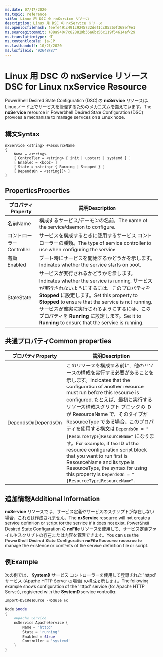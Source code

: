 ```yaml
---
ms.date: 07/17/2020
ms.topic: reference
title: Linux 用 DSC の nxService リソース
description: Linux 用 DSC の nxService リソース
ms.openlocfilehash: 4eefe491c491c9245732def1cc85260f368ef9e1
ms.sourcegitcommit: 488a940c7c828820b36a6ba56c119f64614afc29
ms.translationtype: HT
ms.contentlocale: ja-JP
ms.lasthandoff: 10/27/2020
ms.locfileid: "92648787"
---
```

# <a name="dsc-for-linux-nxservice-resource"></a><span data-ttu-id="de221-103">Linux 用 DSC の nxService リソース</span><span class="sxs-lookup"><span data-stu-id="de221-103">DSC for Linux nxService Resource</span></span>

<span data-ttu-id="de221-104">PowerShell Desired State Configuration (DSC) の **nxService** リソースは、Linux ノード上でサービスを管理するためのメカニズムを備えています。</span><span class="sxs-lookup"><span data-stu-id="de221-104">The **nxService** resource in PowerShell Desired State Configuration (DSC) provides a mechanism to manage services on a Linux node.</span></span>

## <a name="syntax"></a><span data-ttu-id="de221-105">構文</span><span class="sxs-lookup"><span data-stu-id="de221-105">Syntax</span></span>

```Syntax
nxService <string> #ResourceName
{
    Name = <string>
    [ Controller = <string> { init | upstart | systemd } ]
    [ Enabled = <bool> ]
    [ State = <string> { Running | Stopped } ]
    [ DependsOn = <string[]> ]
}
```

## <a name="properties"></a><span data-ttu-id="de221-106">Properties</span><span class="sxs-lookup"><span data-stu-id="de221-106">Properties</span></span>

|<span data-ttu-id="de221-107">プロパティ</span><span class="sxs-lookup"><span data-stu-id="de221-107">Property</span></span> |<span data-ttu-id="de221-108">説明</span><span class="sxs-lookup"><span data-stu-id="de221-108">Description</span></span> |
|---|---|
|<span data-ttu-id="de221-109">名前</span><span class="sxs-lookup"><span data-stu-id="de221-109">Name</span></span> |<span data-ttu-id="de221-110">構成するサービス/デーモンの名前。</span><span class="sxs-lookup"><span data-stu-id="de221-110">The name of the service/daemon to configure.</span></span> |
|<span data-ttu-id="de221-111">コントローラー</span><span class="sxs-lookup"><span data-stu-id="de221-111">Controller</span></span> |<span data-ttu-id="de221-112">サービスを構成するときに使用するサービス コントローラーの種類。</span><span class="sxs-lookup"><span data-stu-id="de221-112">The type of service controller to use when configuring the service.</span></span> |
|<span data-ttu-id="de221-113">有効</span><span class="sxs-lookup"><span data-stu-id="de221-113">Enabled</span></span> |<span data-ttu-id="de221-114">ブート時にサービスを開始するかどうかを示します。</span><span class="sxs-lookup"><span data-stu-id="de221-114">Indicates whether the service starts on boot.</span></span> |
|<span data-ttu-id="de221-115">State</span><span class="sxs-lookup"><span data-stu-id="de221-115">State</span></span> |<span data-ttu-id="de221-116">サービスが実行されるかどうかを示します。</span><span class="sxs-lookup"><span data-stu-id="de221-116">Indicates whether the service is running.</span></span> <span data-ttu-id="de221-117">サービスが実行されないようにするには、このプロパティを **Stopped** に設定します。</span><span class="sxs-lookup"><span data-stu-id="de221-117">Set this property to **Stopped** to ensure that the service is not running.</span></span> <span data-ttu-id="de221-118">サービスが確実に実行されるようにするには、このプロパティを **Running** に設定します。</span><span class="sxs-lookup"><span data-stu-id="de221-118">Set it to **Running** to ensure that the service is running.</span></span> |

## <a name="common-properties"></a><span data-ttu-id="de221-119">共通プロパティ</span><span class="sxs-lookup"><span data-stu-id="de221-119">Common properties</span></span>

|<span data-ttu-id="de221-120">プロパティ</span><span class="sxs-lookup"><span data-stu-id="de221-120">Property</span></span> |<span data-ttu-id="de221-121">説明</span><span class="sxs-lookup"><span data-stu-id="de221-121">Description</span></span> |
|---|---|
|<span data-ttu-id="de221-122">DependsOn</span><span class="sxs-lookup"><span data-stu-id="de221-122">DependsOn</span></span> |<span data-ttu-id="de221-123">このリソースを構成する前に、他のリソースの構成を実行する必要があることを示します。</span><span class="sxs-lookup"><span data-stu-id="de221-123">Indicates that the configuration of another resource must run before this resource is configured.</span></span> <span data-ttu-id="de221-124">たとえば、最初に実行するリソース構成スクリプト ブロックの ID が ResourceName で、そのタイプが ResourceType である場合、このプロパティを使用する構文は `DependsOn = "[ResourceType]ResourceName"` になります。</span><span class="sxs-lookup"><span data-stu-id="de221-124">For example, if the ID of the resource configuration script block that you want to run first is ResourceName and its type is ResourceType, the syntax for using this property is `DependsOn = "[ResourceType]ResourceName"`.</span></span> |

## <a name="additional-information"></a><span data-ttu-id="de221-125">追加情報</span><span class="sxs-lookup"><span data-stu-id="de221-125">Additional Information</span></span>

<span data-ttu-id="de221-126">**nxService** リソースでは、サービス定義やサービスのスクリプトが存在しない場合、これらは作成されません。</span><span class="sxs-lookup"><span data-stu-id="de221-126">The **nxService** resource will not create a service definition or script for the service if it does not exist.</span></span> <span data-ttu-id="de221-127">PowerShell Desired State Configuration の **nxFile** リソースを使用して、サービス定義ファイルやスクリプトの存在または内容を管理できます。</span><span class="sxs-lookup"><span data-stu-id="de221-127">You can use the PowerShell Desired State Configuration **nxFile** Resource resource to manage the existence or contents of the service definition file or script.</span></span>

## <a name="example"></a><span data-ttu-id="de221-128">例</span><span class="sxs-lookup"><span data-stu-id="de221-128">Example</span></span>

<span data-ttu-id="de221-129">次の例では、 **SystemD** サービス コントローラーを使用して登録された 'httpd' サービス (Apache HTTP Server の場合) の構成を示します。</span><span class="sxs-lookup"><span data-stu-id="de221-129">The following example shows configuration of the 'httpd' service (for Apache HTTP Server), registered with the **SystemD** service controller.</span></span>

```powershell
Import-DSCResource -Module nx

Node $node
{
    #Apache Service
    nxService ApacheService {
        Name = 'httpd'
        State = 'running'
        Enabled = $true
        Controller = 'systemd'
    }
}
```
